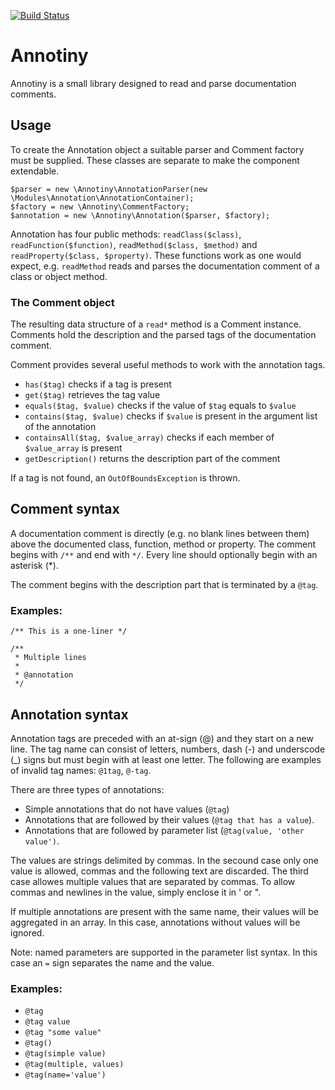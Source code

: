 [![Build Status](https://travis-ci.org/bugadani/Annotiny.svg?branch=master)](https://travis-ci.org/bugadani/Annotiny)

Annotiny
========
Annotiny is a small library designed to read and parse documentation comments.

Usage
--------
To create the Annotation object a suitable parser and Comment factory must be supplied. These classes are
separate to make the component extendable.

```
$parser = new \Annotiny\AnnotationParser(new \Modules\Annotation\AnnotationContainer);
$factory = new \Annotiny\CommentFactory;
$annotation = new \Annotiny\Annotation($parser, $factory);
```

Annotation has four public methods: `readClass($class)`, `readFunction($function)`, `readMethod($class, $method)` and `readProperty($class, $property)`. These functions work as one would expect, e.g. `readMethod` reads and parses the documentation comment of a class or object method.
### The Comment object
The resulting data structure of a `read*` method is a Comment instance. Comments hold the description and the parsed tags of the documentation comment.

Comment provides several useful methods to work with the annotation tags.
 * `has($tag)` checks if a tag is present
 * `get($tag)` retrieves the tag value
 * `equals($tag, $value)` checks if the value of `$tag` equals to `$value`
 * `contains($tag, $value)` checks if `$value` is present in the argument list of the annotation
 * `containsAll($tag, $value_array)` checks if each member of `$value_array` is present
 * `getDescription()` returns the description part of the comment

If a tag is not found, an `OutOfBoundsException` is thrown.

Comment syntax
--------
A documentation comment is directly (e.g. no blank lines between them) above the documented class, function, method or property. The comment begins with `/**` and end with `*/`. Every line should optionally begin with an asterisk (*).

The comment begins with the description part that is terminated by a `@tag`.

### Examples:

    /** This is a one-liner */

    /**
     * Multiple lines
     *
     * @annotation
     */

Annotation syntax
--------
Annotation tags are preceded with an at-sign (@) and they start on a new line. The tag name can consist of letters, numbers, dash (-) and underscode (_) signs but must begin with at least one letter. The following are examples of invalid tag names: `@1tag`, `@-tag`.

There are three types of annotations:
 * Simple annotations that do not have values (`@tag`)
 * Annotations that are followed by their values (`@tag that has a value`).
 * Annotations that are followed by parameter list (`@tag(value, 'other value')`.

The values are strings delimited by commas. In the secound case only one value is allowed, commas and the following text are discarded. The third case allowes multiple values that are separated by commas. To allow commas and newlines in the value, simply enclose it in ' or ".

If multiple annotations are present with the same name, their values will be aggregated in an array. In this case, annotations without values will be ignored.

Note: named parameters are supported in the parameter list syntax. In this case an `=` sign separates the name and the value.

### Examples:

 * `@tag`
 * `@tag value`
 * `@tag "some value"`
 * `@tag()`
 * `@tag(simple value)`
 * `@tag(multiple, values)`
 * `@tag(name='value')`
